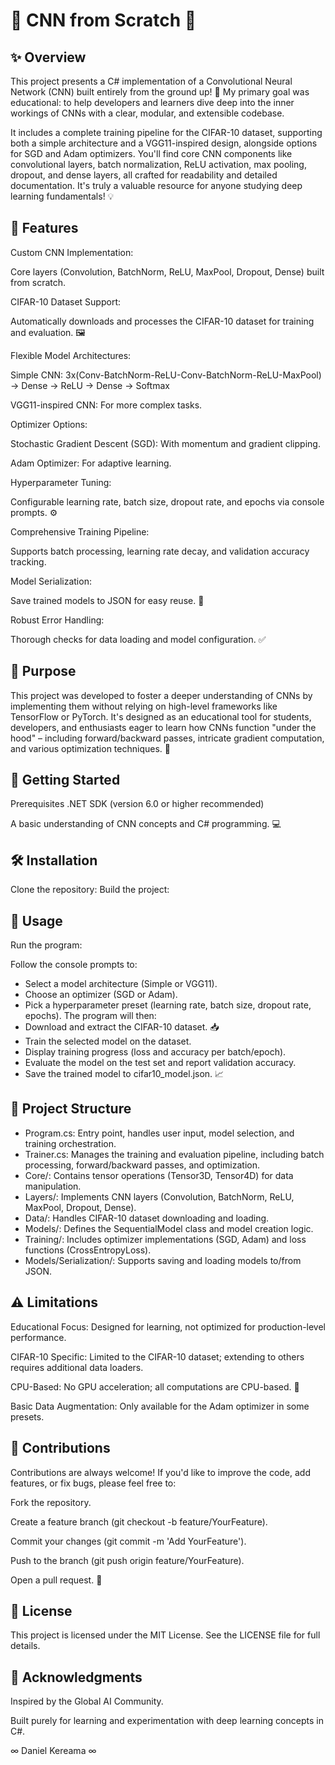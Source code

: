 # 🚀 CNN from Scratch 🚀
## ✨ Overview
This project presents a C# implementation of a Convolutional Neural Network (CNN) built entirely from the ground up! 🤯 My primary goal was educational: to help developers and learners dive deep into the inner workings of CNNs with a clear, modular, and extensible codebase.

It includes a complete training pipeline for the CIFAR-10 dataset, supporting both a simple architecture and a VGG11-inspired design, alongside options for SGD and Adam optimizers. You'll find core CNN components like convolutional layers, batch normalization, ReLU activation, max pooling, dropout, and dense layers, all crafted for readability and detailed documentation. It's truly a valuable resource for anyone studying deep learning fundamentals! 💡

## 🌟 Features
Custom CNN Implementation:

Core layers (Convolution, BatchNorm, ReLU, MaxPool, Dropout, Dense) built from scratch.

CIFAR-10 Dataset Support:

Automatically downloads and processes the CIFAR-10 dataset for training and evaluation. 🖼️

Flexible Model Architectures:

Simple CNN: 3x(Conv-BatchNorm-ReLU-Conv-BatchNorm-ReLU-MaxPool) → Dense → ReLU → Dense → Softmax

VGG11-inspired CNN: For more complex tasks.

Optimizer Options:

Stochastic Gradient Descent (SGD): With momentum and gradient clipping.

Adam Optimizer: For adaptive learning.

Hyperparameter Tuning:

Configurable learning rate, batch size, dropout rate, and epochs via console prompts. ⚙️

Comprehensive Training Pipeline:

Supports batch processing, learning rate decay, and validation accuracy tracking.

Model Serialization:

Save trained models to JSON for easy reuse. 💾

Robust Error Handling:

Thorough checks for data loading and model configuration. ✅

## 🎯 Purpose
This project was developed to foster a deeper understanding of CNNs by implementing them without relying on high-level frameworks like TensorFlow or PyTorch. It's designed as an educational tool for students, developers, and enthusiasts eager to learn how CNNs function "under the hood" – including forward/backward passes, intricate gradient computation, and various optimization techniques. 🧠

## 🚀 Getting Started
Prerequisites
.NET SDK (version 6.0 or higher recommended)

A basic understanding of CNN concepts and C# programming. 💻

## 🛠️ Installation
Clone the repository:
Build the project:

## 🏃 Usage
Run the program:

Follow the console prompts to:
- Select a model architecture (Simple or VGG11).
- Choose an optimizer (SGD or Adam).
- Pick a hyperparameter preset (learning rate, batch size, dropout rate, epochs).
The program will then:
- Download and extract the CIFAR-10 dataset. 📥
- Train the selected model on the dataset.
- Display training progress (loss and accuracy per batch/epoch).
- Evaluate the model on the test set and report validation accuracy.
- Save the trained model to cifar10_model.json. 📈

## 📂 Project Structure
- Program.cs: Entry point, handles user input, model selection, and training orchestration.
- Trainer.cs: Manages the training and evaluation pipeline, including batch processing, forward/backward passes, and optimization.
- Core/: Contains tensor operations (Tensor3D, Tensor4D) for data manipulation.
- Layers/: Implements CNN layers (Convolution, BatchNorm, ReLU, MaxPool, Dropout, Dense).
- Data/: Handles CIFAR-10 dataset downloading and loading.
- Models/: Defines the SequentialModel class and model creation logic.
- Training/: Includes optimizer implementations (SGD, Adam) and loss functions (CrossEntropyLoss).
- Models/Serialization/: Supports saving and loading models to/from JSON.

## ⚠️ Limitations
Educational Focus: Designed for learning, not optimized for production-level performance.

CIFAR-10 Specific: Limited to the CIFAR-10 dataset; extending to others requires additional data loaders.

CPU-Based: No GPU acceleration; all computations are CPU-based. 🐢

Basic Data Augmentation: Only available for the Adam optimizer in some presets.

## 👋 Contributions
Contributions are always welcome! If you'd like to improve the code, add features, or fix bugs, please feel free to:

Fork the repository.

Create a feature branch (git checkout -b feature/YourFeature).

Commit your changes (git commit -m 'Add YourFeature').

Push to the branch (git push origin feature/YourFeature).

Open a pull request. 🤝

## 📜 License
This project is licensed under the MIT License. See the LICENSE file for full details.

## 🙏 Acknowledgments
Inspired by the Global AI Community.

Built purely for learning and experimentation with deep learning concepts in C#.

∞ Daniel Kereama ∞
